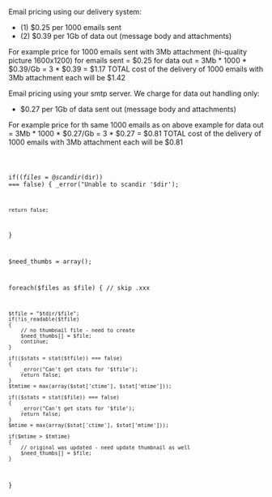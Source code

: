 Email pricing using our delivery system:
- (1) $0.25 per 1000 emails sent
- (2) $0.39 per 1Gb of data out (message body and attachments)
 
For example price for 1000 emails sent with 3Mb attachment (hi-quality picture 1600x1200)
for emails sent = $0.25
for data out = 3Mb * 1000 * $0.39/Gb = 3 * $0.39 = $1.17
TOTAL cost of the delivery of 1000 emails with 3Mb attachment each will be $1.42



Email pricing using your smtp server.
We charge for data out handling only:
- $0.27 per 1Gb of data sent out (message body and attachments)

For example price for th same 1000 emails as on above example
for data out = 3Mb * 1000 * $0.27/Gb = 3 * $0.27 = $0.81
TOTAL cost of the delivery of 1000 emails with 3Mb attachment each will be $0.81


<code>

if(($files = @scandir($dir)) === false)
{
    _error("Unable to scandir '$dir');
    
    return false;
    
}

$need_thumbs = array();

foreach($files as $file)
{
    // skip .xxx
    
    $tfile = "$tdir/$file";
    if(!is_readable($tfile)
    {
        // no thumbnail file - need to create
        $need_thumbs[] = $file;
        continue;
    }
    
    if(($stats = stat($tfile)) === false)
    {
        _error("Can't get stats for '$tfile');
        return false;
    }
    $tmtime = max(array($stat['ctime'], $stat['mtime']));
    
    if(($stats = stat($file)) === false)
    {
        _error("Can't get stats for '$file');
        return false;
    }
    $mtime = max(array($stat['ctime'], $stat['mtime']));
    
    if($mtime > $tmtime) 
    {
        // original was updated - need update thumbnail as well
        $need_thumbs[] = $file;
    }
}    
</code>
